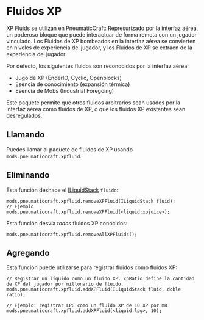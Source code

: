# Fluidos XP

XP Fluids se utilizan en PneumaticCraft: Represurizado por la interfaz aérea, un poderoso bloque que puede interactuar de forma remota con un jugador vinculado. Los Fluidos de XP bombeados en la interfaz aérea se convierten en niveles de experiencia del jugador, y los Fluidos de XP se extraen de la experiencia del jugador.

Por defecto, los siguientes fluidos son reconocidos por la interfaz aérea:

* Jugo de XP (EnderIO, Cyclic, Openblocks)
* Esencia de conocimiento (expansión térmica)
* Esencia de Mobs (Industrial Foregoing)

Este paquete permite que otros fluidos arbitrarios sean usados por la interfaz aérea como fluidos de XP, o que los fluidos XP existentes sean desregulados.

## Llamando

Puedes llamar al paquete de fluidos de XP usando `mods.pneumaticcraft.xpfluid`.

## Eliminando

Esta función deshace el [ILiquidStack](/Vanilla/Liquids/ILiquidStack/) `fluido`:

```zenscript
mods.pneumaticcraft.xpfluid.removeXPFluid(ILiquidStack fluid);
// Ejemplo
mods.pneumaticcraft.xpfluid.removeXPFluid(<liquid:xpjuice>);
```

Esta función desvía *todos* fluidos XP conocidos:

```zenscript
mods.pneumaticcraft.xpfluid.removeAllXPFluids();
```

## Agregando

Esta función puede utilizarse para registrar fluidos como fluidos XP:

```zenscript
// Registrar un líquido como un fluido XP. xpRatio define la cantidad de XP del jugador por millonario de fluido.
mods.pneumaticcraft.xpfluid.addXPFluid(ILiquidStack fluid, doble ratio);

// Ejemplo: registrar LPG como un fluido XP de 10 XP por mB
mods.pneumaticcraft.xpfluid.addXPFluid(<liquid:lpg>, 10);
```